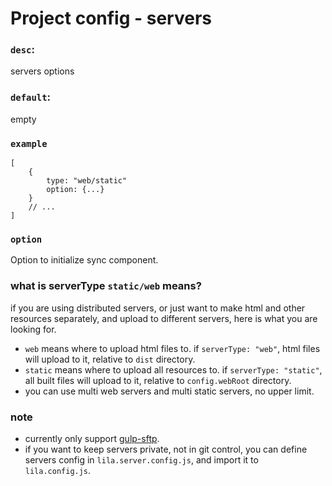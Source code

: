 # Project config - servers

### `desc`: 

servers options

### `default`: 

empty

### `example`

```
[
    {
        type: "web/static"
        option: {...}
    }
    // ...
]
```

### `option`

Option to initialize sync component.

### what is serverType `static/web` means?

if you are using distributed servers, or just want to make html and other resources separately, and upload to different servers, here is what you are looking for.

* `web` means where to upload html files to. if `serverType: "web"`, html files will upload to it, relative to `dist` directory. 
* `static` means where to upload all resources to. if `serverType: "static"`, all built files will upload to it, relative to `config.webRoot` directory.
* you can use multi web servers and multi static servers, no upper limit.

### note

* currently only support [gulp-sftp](https://github.com/gtg092x/gulp-sftp).
* if you want to keep servers private, not in git control, you can define servers config in `lila.server.config.js`, and import it to `lila.config.js`.
